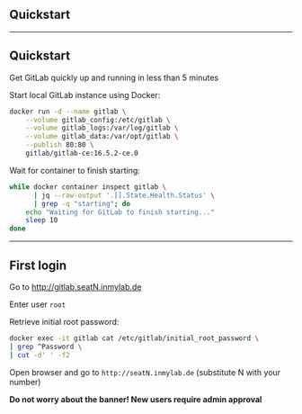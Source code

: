 <!-- .slide: id="gitlab_quickstart" class="vertical-center" -->

<i class="fa-duotone fa-rocket-launch fa-8x fa-duotone-colors" style="float: right; color: grey;"></i>

## Quickstart

---

## Quickstart

<i class="fa-duotone fa-rocket-launch fa-3x fa-duotone-colors" style="float: right;"></i>

Get GitLab quickly up and running in less than 5 minutes

Start local GitLab instance using Docker:

```bash
docker run -d --name gitlab \
    --volume gitlab_config:/etc/gitlab \
    --volume gitlab_logs:/var/log/gitlab \
    --volume gitlab_data:/var/opt/gitlab \
    --publish 80:80 \
    gitlab/gitlab-ce:16.5.2-ce.0
```

Wait for container to finish starting:

```bash
while docker container inspect gitlab \
      | jq --raw-output '.[].State.Health.Status' \
      | grep -q "starting"; do
    echo "Waiting for GitLab to finish starting..."
    sleep 10
done
```

---

## First login

<i class="fa-duotone fa-medal fa-3x fa-duotone-colors" style="float: right;"></i>

Go to http://gitlab.seatN.inmylab.de

Enter user `root`

Retrieve initial root password:

```bash
docker exec -it gitlab cat /etc/gitlab/initial_root_password \
| grep ^Password \
| cut -d' ' -f2
```

Open browser and go to `http://seatN.inmylab.de` (substitute N with your number)

**Do not worry about the banner! New users require admin approval**
